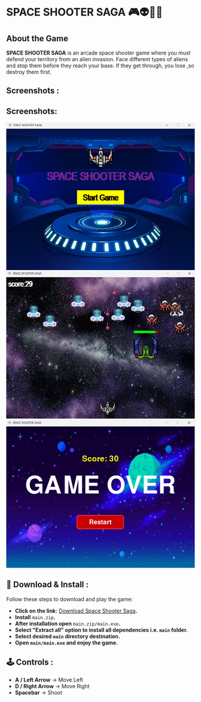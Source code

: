 # SPACE SHOOTER SAGA  🎮👽👾🚀
## About the Game
**SPACE SHOOTER SAGA** is an  arcade space shooter game where you must defend your territory from an alien invasion. Face different types of aliens and stop them before they reach your base. If they get through, you lose ,so destroy them first.
## Screenshots :
## Screenshots:
![Game Screenshot 1](src/assets/images/startscreen_ss_img.png)
![Game Screenshot 2](src/assets/images/gameplay_ss_img.png)
![Game Screenshot 3](src/assets/images/gameover_ss_img.png)
## 🔽 Download & Install  :
Follow these steps to download and play the game:  
- **Click on the link:** [Download Space Shooter Saga](https://github.com/Shivambhandary75/space_shooter_game/releases/tag/v1.0.0)**.**
- **Install** `main.zip`**.**
- **After installation open** `main.zip/main.exe`**.**
- **Select "Extract all" option to install all dependencies i.e. `main` folder.**
- **Select desired `main` directory destination.**
- **Open `main/main.exe` and enjoy the game.** 
## 🕹️ Controls :  
- **A / Left Arrow** → Move Left  
- **D / Right Arrow** → Move Right  
- **Spacebar** → Shoot  
